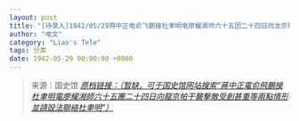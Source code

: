```yaml
---
layout: post
title: "[待录入]1942/05/29蒋中正电俞飞鹏接杜聿明电廖耀湘师六十五团二十四日向龙京帕干袭击敌受创甚重等两点情形并请设法联络杜聿明"
author: "电文"
category: "Liao's Tele"
tags: 分类
date: 1942-05-29 00:00:00 +0000
---
```

> 来源：国史馆 [*原档链接：（暂缺，可于国史馆网站搜索“蔣中正電俞飛鵬接杜聿明電廖耀湘師六十五團二十四日向龍京帕干襲擊敵受創甚重等兩點情形並請設法聯絡杜聿明”）*]()
